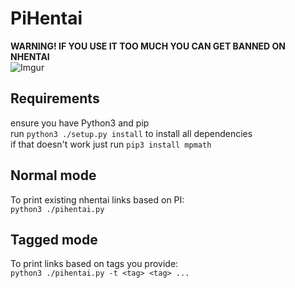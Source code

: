 # PiHentai
**WARNING! IF YOU USE IT TOO MUCH YOU CAN GET BANNED ON NHENTAI**  
![Imgur](https://i.imgur.com/fZsN4ko.gif)

## Requirements
ensure you have Python3 and pip  
run `python3 ./setup.py install` to install all dependencies  
if that doesn't work just run `pip3 install mpmath`  

## Normal mode
To print existing nhentai links based on PI:  
`python3 ./pihentai.py`

## Tagged mode
To print links based on tags you provide:  
`python3 ./pihentai.py -t <tag> <tag> ...`
